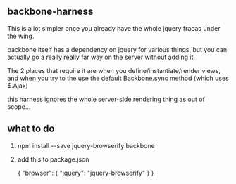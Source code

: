 backbone-harness
----------------

This is a lot simpler once you already have the whole jquery fracas under
the wing.

backbone itself has a dependency on jquery for various things, but you
can actually go a really really far way on the server without adding it.

The 2 places that require it are when you define/instantiate/render views,
and when you try to the use the default Backbone.sync method (which uses $.Ajax)

this harness ignores the whole server-side rendering thing as out of scope...

what to do
----------

1. npm install --save jquery-browserify backbone
1. add this to package.json

    {
        "browser": {
            "jquery": "jquery-browserify"
        }
    }


